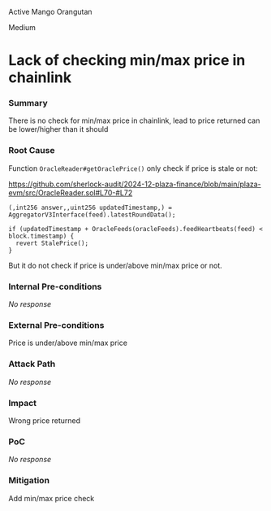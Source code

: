 Active Mango Orangutan

Medium

# Lack of checking min/max price in chainlink

### Summary

There is no check for min/max price in chainlink, lead to price returned can be lower/higher than it should

### Root Cause

Function `OracleReader#getOraclePrice()` only check if price is stale or not:

https://github.com/sherlock-audit/2024-12-plaza-finance/blob/main/plaza-evm/src/OracleReader.sol#L70-#L72

    (,int256 answer,,uint256 updatedTimestamp,) = AggregatorV3Interface(feed).latestRoundData();
    
    if (updatedTimestamp + OracleFeeds(oracleFeeds).feedHeartbeats(feed) < block.timestamp) {
      revert StalePrice();
    }
But it do not check if price is under/above min/max price or not.

### Internal Pre-conditions

_No response_

### External Pre-conditions

Price is under/above min/max price

### Attack Path

_No response_

### Impact

Wrong price returned

### PoC

_No response_

### Mitigation

Add min/max price check